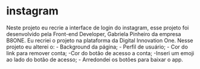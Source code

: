 # instagram
 Neste projeto eu recrie a interface de login do instagram, esse projeto foi desenvolvido pela Front-end Developer, Gabriela Pinheiro da empresa B8ONE. Eu recriei o projeto na plataforma da Digital Innovation One. Nesse projeto eu alterei o:     - Background da página;  - Perfil de usuário;  - Cor do link para remover conta;  -Cor do botão de acesso a conta;  -Inseri um emoji ao lado do botão de acesso;  - Arredondei os botões para baixar o app.
